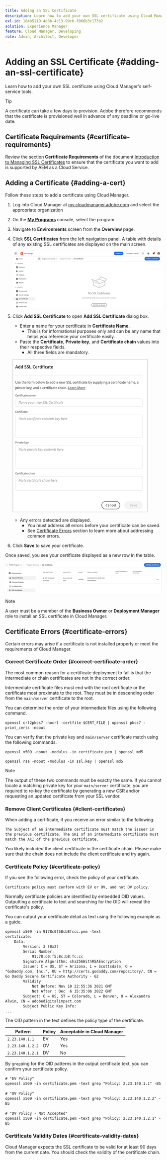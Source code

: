 ```yaml
---
title: Adding an SSL Certificate
description: Learn how to add your own SSL certificate using Cloud Manager's self-service tools.
exl-id: 104b5119-4a8b-4c13-99c6-f866b3c173b2
solution: Experience Manager
feature: Cloud Manager, Developing
role: Admin, Architect, Developer
---
```


# Adding an SSL Certificate {#adding-an-ssl-certificate}

Learn how to add your own SSL certificate using Cloud Manager's self-service tools.

>[!TIP]
>
>A certificate can take a few days to provision. Adobe therefore recommends that the certificate is provisioned well in advance of any deadline or go-live date.

## Certificate Requirements {#certificate-requirements}

Review the section **Certificate Requirements** of the document [Introduction to Managing SSL Certificates](/help/implementing/cloud-manager/managing-ssl-certifications/introduction.md#requirements) to ensure that the certificate you want to add is supported by AEM as a Cloud Service.

## Adding a Certificate {#adding-a-cert}

Follow these steps to add a certificate using Cloud Manager.

1. Log into Cloud Manager at [my.cloudmanager.adobe.com](https://my.cloudmanager.adobe.com/) and select the appropriate organization 

1. On the **[My Programs](/help/implementing/cloud-manager/navigation.md#my-programs)** console, select the program.

1. Navigate to **Environments** screen from the **Overview** page.

1. Click **SSL Certificates** from the left navigation panel. A table with details of any existing SSL certificates are displayed on the main screen.

   ![Adding an SSL cert](/help/implementing/cloud-manager/assets/ssl/ssl-cert-1.png)

1. Click **Add SSL Certificate** to open **Add SSL Certificate** dialog box.

   * Enter a name for your certificate in **Certificate Name**.
     * This is for informational purposes only and can be any name that helps you reference your certificate easily.
   * Paste the **Certificate**, **Private key**, and **Certificate chain** values into their respective fields.
     * All three fields are mandatory.

   ![Add SSL Certificate dialog](/help/implementing/cloud-manager/assets/ssl/ssl-cert-02.png)
  
   * Any errors detected are displayed.
     * You must address all errors before your certificate can be saved.
     * See [Certificate Errors](#certificate-errors) section to learn more about addressing common errors.

1. Click **Save** to save your certificate.

Once saved, you see your certificate displayed as a new row in the table.

![Saved SSL certificate](/help/implementing/cloud-manager/assets/ssl/ssl-cert-3.png)

>[!NOTE]
>
>A user must be a member of the **Business Owner** or **Deployment Manager** role to install an SSL certificate in Cloud Manager.

## Certificate Errors {#certificate-errors}

Certain errors may arise if a certificate is not installed properly or meet the requirements of Cloud Manager.

### Correct Certificate Order {#correct-certificate-order}

The most common reason for a certificate deployment to fail is that the intermediate or chain certificates are not in the correct order.

Intermediate certificate files must end with the root certificate or the certificate most proximate to the root. They must be in descending order from the `main/server` certificate to the root. 

You can determine the order of your intermediate files using the following command.

```shell
openssl crl2pkcs7 -nocrl -certfile $CERT_FILE | openssl pkcs7 -print_certs -noout
```

You can verify that the private key and `main/server` certificate match using the following commands.

```shell
openssl x509 -noout -modulus -in certificate.pem | openssl md5
```

```shell
openssl rsa -noout -modulus -in ssl.key | openssl md5
```

>[!NOTE]
>
>The output of these two commands must be exactly the same. If you cannot locate a matching private key for your `main/server` certificate, you are required to re-key the certificate by generating a new CSR and/or requesting an updated certificate from your SSL vendor.

### Remove Client Certificates {#client-certificates}

When adding a certificate, if you receive an error similar to the following:

```text
The Subject of an intermediate certificate must match the issuer in the previous certificate. The SKI of an intermediate certificate must match the AKI of the previous certificate.
```

You likely included the client certificate in the certificate chain. Please make sure that the chain does not include the client certificate and try again.

### Certificate Policy {#certificate-policy}

If you see the following error, check the policy of your certificate.

```text
Certificate policy must conform with EV or OV, and not DV policy.
```

Normally certificate policies are identified by embedded OID values. Outputting a certificate to text and searching for the OID will reveal the certificate's policy.

You can output your certificate detail as text using the following example as a guide.

```text
openssl x509 -in 9178c0f58cb8fccc.pem -text
certificate:
    Data:
        Version: 3 (0x2)
        Serial Number:
            91:78:c0:f5:8c:b8:fc:cc
        Signature Algorithm: sha256WithRSAEncryption
        Issuer: C = US, ST = Arizona, L = Scottsdale, O = "GoDaddy.com, Inc.", OU = http://certs.godaddy.com/repository/, CN = Go Daddy Secure Certificate Authority - G2
        Validity
            Not Before: Nov 10 22:55:36 2021 GMT
            Not After : Dec  6 15:35:06 2022 GMT
        Subject: C = US, ST = Colorado, L = Denver, O = Alexandra Alwin, CN = adobedigitalimpact.com
        Subject Public Key Info:
...
```

The OID pattern in the text defines the policy type of the certificate.

|Pattern|Policy|Acceptable in Cloud Manager|
|---|---|---|
|`2.23.140.1.1`|EV|Yes|
|`2.23.140.1.2.2`|OV|Yes|
|`2.23.140.1.2.1`|DV|No|

By `grep`ping for the OID patterns in the output certificate text, you can confirm your certificate policy.

```shell
# "EV Policy"
openssl x509 -in certificate.pem -text grep "Policy: 2.23.140.1.1" -B5

# "OV Policy"
openssl x509 -in certificate.pem -text grep "Policy: 2.23.140.1.2.2" -B5

# "DV Policy - Not Accepted"
openssl x509 -in certificate.pem -text grep "Policy: 2.23.140.1.2.1" -B5
```

### Certificate Validity Dates {#certificate-validity-dates}

Cloud Manager expects the SSL certificate to be valid for at least 90 days from the current date. You should check the validity of the certificate chain.
